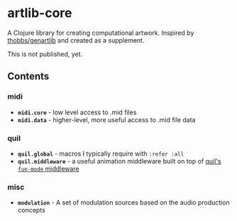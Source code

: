 # artlib-core

A Clojure library for creating computational artwork. Inspired by [thobbs/genartlib](https://github.com/thobbs/genartlib) and created as a supplement.

This is not published, yet.

## Contents 
### midi
- **`midi.core`** - low level access to .mid files
- **`midi.data`** - higher-level, more useful access to .mid file data

### quil
- **`quil.global`** - macros I typically require with `:refer :all`
- **`quil.middleware`** - a useful animation middleware built on top of [quil's `fun-mode` middleware](https://github.com/quil/quil/wiki/Functional-mode-%28fun-mode%29)

### misc
- **`modulation`** - A set of modulation sources based on the audio production concepts
